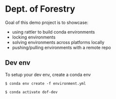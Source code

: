 # Dept. of Forestry

Goal of this demo project is to showcase:
* using rattler to build conda environments
* locking environments
* solving environments across platforms locally
* pushing/pulling environments with a remote repo

## Dev env

To setup your dev env, create a conda env

```
$ conda env create -f environment.yml 

$ conda activate dof-dev
```